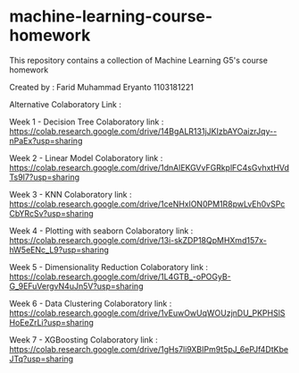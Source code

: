 # machine-learning-course-homework
This repository contains a collection of Machine Learning G5's course homework

Created by :
Farid Muhammad Eryanto
1103181221

Alternative Colaboratory Link :

Week 1 - Decision Tree
Colaboratory link : <br>
https://colab.research.google.com/drive/14BgALR131jJKIzbAYOaizrJqy--nPaEx?usp=sharing

Week 2 - Linear Model
Colaboratory link : <br>
https://colab.research.google.com/drive/1dnAlEKGVvFGRkplFC4sGvhxtHVdTs9I7?usp=sharing

Week 3 - KNN
Colaboratory link : <br>
https://colab.research.google.com/drive/1ceNHxlON0PM1R8pwLvEh0vSPcCbYRcSv?usp=sharing

Week 4 - Plotting with seaborn
Colaboratory link : <br>
https://colab.research.google.com/drive/13i-skZDP18QpMHXmd157x-hW5eENc_L9?usp=sharing

Week 5 - Dimensionality Reduction
Colaboratory link : <br>
https://colab.research.google.com/drive/1L4GTB_-oPOGyB-G_9EFuVergvN4uJn5V?usp=sharing

Week 6 - Data Clustering
Colaboratory link : <br>
https://colab.research.google.com/drive/1vEuwOwUqWOUzjnDU_PKPHSlSHoEeZrLi?usp=sharing

Week 7 - XGBoosting
Colaboratory link : <br>
https://colab.research.google.com/drive/1gHs7li9XBIPm9t5pJ_6ePJf4DtKbeJTq?usp=sharing
